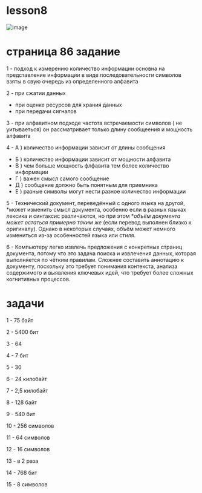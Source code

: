 # lesson8
![image](https://github.com/user-attachments/assets/fb53e743-0cdf-4c2f-94e2-86f3a7e40566)
# страница 86 задание 

1 - подход к измерению количество информации основна на представление информации в виде последовательности символов взяты в свую очередь из определенного алфавита 

2 - при сжатии данных
  - при оценке ресурсов для храния данных
  - при передачи сигналов

3 - при алфавитном подходе частота встречаемости символов ( не уитываеться) он рассматривает только длину сообщеения и мощность алфавита

4 - А ) количество информации зависит от длины сообщения 
  - Б ) количество информации зависит от мощности алфавита
  - В ) чем больше мощность флфавита тем более количество информации
  - Г ) важен смысл самого сообщение
  - Д ) сообщение должно быть понятным для приемника
  - Е ) разные символы могут нести разное количество информации

5 - Технический документ, переведённый с одного языка на другой, *может изменить смысл документа, особенно если в разных языках лексика и синтаксис различаются, но при этом **объём документа может остаться примерно таким же* (если перевод выполнен близко к оригиналу). Однако в некоторых случаях, объём может немного измениться из-за особенностей языка или стиля.

6 - Компьютеру легко извлечь предложения с конкретных страниц документа, потому что это задача поиска и извлечения данных, которая выполняется по чётким правилам. Сложнее составить аннотацию к документу, поскольку это требует понимания контекста, анализа содержимого и выявления ключевых идей, что требует более сложных когнитивных процессов.
# задачи 

1 - 75 байт 

2 - 5400 бит

3 - 64

4 - 7 бит 

5 - 30 

6 - 24 килобайт 

7 - 2,5 килобайт 

8 - 128 байт 

9 - 540 бит

10 - 256 символов 

11 - 64 символов 

12 - 16 символов 

13 - в 2 раза

14 - 768 бит 

15 - 8 символов 

